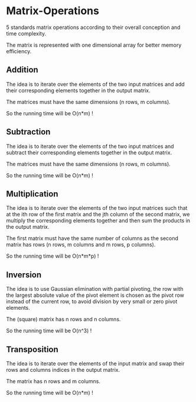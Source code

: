 # Matrix-Operations

5 standards matrix operations according to their overall conception and time complexity.

The matrix is represented with one dimensional array for better memory efficiency.

## Addition

The idea is to iterate over the elements of the two input matrices and add their corresponding elements together in the output matrix.

The matrices must have the same dimensions (n rows, m columns).

So the running time will be O(n*m) !

## Subtraction

The idea is to iterate over the elements of the two input matrices and subtract their corresponding elements together in the output matrix.

The matrices must have the same dimensions (n rows, m columns).

So the running time will be O(n*m) !

## Multiplication

The idea is to iterate over the elements of the two input matrices such that at the ith row of the first matrix and the jth column of the second matrix, we multiply the corresponding elements together and then sum the products in the output matrix.

The first matrix must have the same number of columns as the second matrix has rows (n rows, m columns and m rows, p columns).

So the running time will be O(n*m\*p) !

## Inversion

The idea is to use Gaussian elimination with partial pivoting, the row with the largest absolute value of the pivot element is chosen as the pivot row instead of the current row, to avoid division by very small or zero pivot elements.

The (square) matrix has n rows and n columns.

So the running time will be O(n^3) !

## Transposition

The idea is to iterate over the elements of the input matrix and swap their rows and columns indices in the output matrix.

The matrix has n rows and m columns.

So the running time will be O(n*m) !
